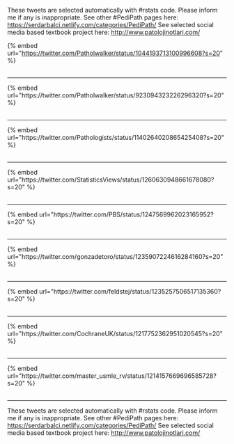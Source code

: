 

These tweets are selected automatically with #rstats code. Please inform me if any is inappropriate.
See other #PediPath pages here: https://serdarbalci.netlify.com/categories/PediPath/ 
See selected social media based textbook project here: http://www.patolojinotlari.com/

{% embed url="https://twitter.com/Patholwalker/status/1044193713100996608?s=20" %}<br>
<br>
<hr>
{% embed url="https://twitter.com/Patholwalker/status/923094323226296320?s=20" %}<br>
<br>
<hr>
{% embed url="https://twitter.com/Pathologists/status/1140264020865425408?s=20" %}<br>
<br>
<hr>
{% embed url="https://twitter.com/StatisticsViews/status/1260630948661678080?s=20" %}<br>
<br>
<hr>
{% embed url="https://twitter.com/PBS/status/1247569962023165952?s=20" %}<br>
<br>
<hr>
{% embed url="https://twitter.com/gonzadetoro/status/1235907224616284160?s=20" %}<br>
<br>
<hr>
{% embed url="https://twitter.com/feldstej/status/1235257506517135360?s=20" %}<br>
<br>
<hr>
{% embed url="https://twitter.com/CochraneUK/status/1217752362951020545?s=20" %}<br>
<br>
<hr>
{% embed url="https://twitter.com/master_usmle_rv/status/1214157669696585728?s=20" %}<br>
<br>
<hr>


These tweets are selected automatically with #rstats code. Please inform me if any is inappropriate.
See other #PediPath pages here: https://serdarbalci.netlify.com/categories/PediPath/ 
See selected social media based textbook project here: http://www.patolojinotlari.com/
